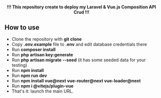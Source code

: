 <h4 align="center"> !!! This repository create to deploy my Laravel & Vue.js Composition API Crud !!! </h4>

## How to use

- Clone the repository with __git clone__
- Copy __.env.example__ file to __.env__ and edit database credentials there
- Run __composer install__
- Run __php artisan key:generate__
- Run __php artisan migrate --seed__ (it has some seeded data for your testing)
- Run __npm install__
- Run __npm run dev__
- Run __npm install vue@next vue-router@next vue-loader@next__
- Run __npm i @vitejs/plugin-vue__
- That's it: launch the main URL.
